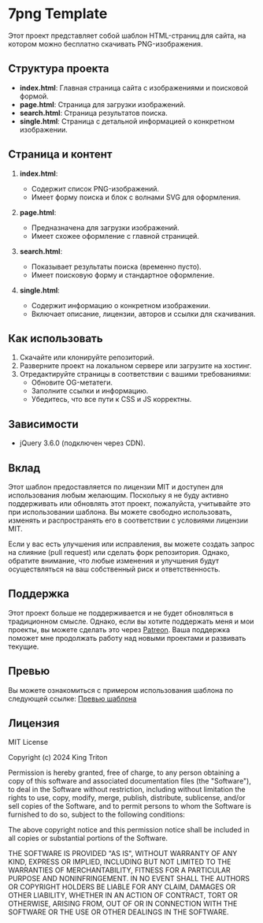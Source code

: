 # 7png Template

Этот проект представляет собой шаблон HTML-страниц для сайта, на котором можно бесплатно скачивать PNG-изображения.

## Структура проекта

- **index.html**: Главная страница сайта с изображениями и поисковой формой.
- **page.html**: Страница для загрузки изображений.
- **search.html**: Страница результатов поиска.
- **single.html**: Страница с детальной информацией о конкретном изображении.

## Страница и контент

1. **index.html**: 
   - Содержит список PNG-изображений.
   - Имеет форму поиска и блок с волнами SVG для оформления.

2. **page.html**:
   - Предназначена для загрузки изображений.
   - Имеет схожее оформление с главной страницей.

3. **search.html**:
   - Показывает результаты поиска (временно пусто).
   - Имеет поисковую форму и стандартное оформление.

4. **single.html**:
   - Содержит информацию о конкретном изображении.
   - Включает описание, лицензии, авторов и ссылки для скачивания.

## Как использовать

1. Скачайте или клонируйте репозиторий.
2. Разверните проект на локальном сервере или загрузите на хостинг.
3. Отредактируйте страницы в соответствии с вашими требованиями:
   - Обновите OG-метатеги.
   - Заполните ссылки и информацию.
   - Убедитесь, что все пути к CSS и JS корректны.

## Зависимости

- jQuery 3.6.0 (подключен через CDN).

## Вклад

Этот шаблон предоставляется по лицензии MIT и доступен для использования любым желающим. Поскольку я не буду активно поддерживать или обновлять этот проект, пожалуйста, учитывайте это при использовании шаблона. Вы можете свободно использовать, изменять и распространять его в соответствии с условиями лицензии MIT.

Если у вас есть улучшения или исправления, вы можете создать запрос на слияние (pull request) или сделать форк репозитория. Однако, обратите внимание, что любые изменения и улучшения будут осуществляться на ваш собственный риск и ответственность.

## Поддержка

Этот проект больше не поддерживается и не будет обновляться в традиционном смысле. Однако, если вы хотите поддержать меня и мои проекты, вы можете сделать это через [Patreon](https://www.patreon.com/king_triton). Ваша поддержка поможет мне продолжать работу над новыми проектами и развивать текущие.

## Превью

Вы можете ознакомиться с примером использования шаблона по следующей ссылке: [Превью шаблона](https://king-tri-ton.github.io/7png)

## Лицензия

MIT License

Copyright (c) 2024 King Triton

Permission is hereby granted, free of charge, to any person obtaining a copy
of this software and associated documentation files (the "Software"), to deal
in the Software without restriction, including without limitation the rights
to use, copy, modify, merge, publish, distribute, sublicense, and/or sell
copies of the Software, and to permit persons to whom the Software is
furnished to do so, subject to the following conditions:

The above copyright notice and this permission notice shall be included in all
copies or substantial portions of the Software.

THE SOFTWARE IS PROVIDED "AS IS", WITHOUT WARRANTY OF ANY KIND, EXPRESS OR
IMPLIED, INCLUDING BUT NOT LIMITED TO THE WARRANTIES OF MERCHANTABILITY,
FITNESS FOR A PARTICULAR PURPOSE AND NONINFRINGEMENT. IN NO EVENT SHALL THE
AUTHORS OR COPYRIGHT HOLDERS BE LIABLE FOR ANY CLAIM, DAMAGES OR OTHER
LIABILITY, WHETHER IN AN ACTION OF CONTRACT, TORT OR OTHERWISE, ARISING FROM,
OUT OF OR IN CONNECTION WITH THE SOFTWARE OR THE USE OR OTHER DEALINGS IN THE
SOFTWARE.
